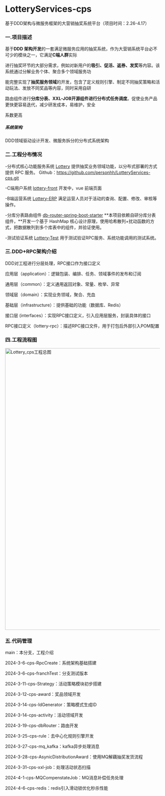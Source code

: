 # LotteryServices-cps
基于DDD架构与微服务框架的大营销抽奖系统平台（项目时间：2.26-4.17）

### 一.**项目描述**

基于**DDD 架构开发**的一套满足微服务应用的抽奖系统，作为大营销系统平台必不可少的模块之一，它满足**C端人群**实际

进行抽奖环节的大部分需求，例如对新用户的**吸引、促活、返券、发奖**等内容。该系统通过分解业务个体、聚合多个领域服务功

能完整实现了**抽奖服务领域**的开发，包含了定义规则引擎、制定不同抽奖策略和活动玩法、发放不同奖品等内容，同时采用自研

路由组件进行**分库分表、XXL-JOB开源组件进行分布式任务调度**。促使业务产品更快更容易迭代，减少研发成本，易维护，安全

系数更高



##### **系统架构**

DDD领域驱动设计开发、微服务拆分的分布式系统架构



### 二.**工程分布情况**

-分布式核心功能服务系统 [Lottery](https://gitcode.net/KnowledgePlanet/Lottery) 提供抽奖业务领域功能，以分布式部署的方式提供 RPC 服务。   Github：https://github.com/personhh/LotteryServices-cps.git

-C端用户系统 [lottery-front](https://gitcode.net/KnowledgePlanet/lottery-front) 开发中，vue 前端页面  

-B端运营系统 [Lottery-ERP](https://gitcode.net/KnowledgePlanet/Lottery-ERP) 满足运营人员对于活动的查询、配置、修改、审核等操作。 

-分库分表路由组件 [db-router-spring-boot-starter](https://gitcode.net/KnowledgePlanet/db-router-spring-boot-starter) **本项目依赖自研分库分表组件，**开发一个基于 HashMap 核心设计原理，使用哈希散列+扰动函数的方式，把数据散列到多个库表中的组件，并验证使用。  

 -测试验证系统 [Lottery-Test](https://gitcode.net/KnowledgePlanet/Lottery-Test) 用于测试验证RPC服务、系统功能调用的测试系统。



### 三.**DDD+RPC架构**介绍

DDD对工程进行分层处理，RPC接口作为接口定义

应用层（application）：逻辑包装、编排、任务、领域事件的发布和订阅

通用层（common）：定义通用返回对象、常量、枚举、异常

领域层（domain）：实现业务领域，聚合、充血

基础层（infrastructure）：提供基础的功能（数据库、Redis）

接口层 (interfaces）：实现RPC接口定义，引入应用层服务，封装具体的接口



RPC接口定义（lottery-rpc）：描述RPC接口文件，用于打包后外部引入POM配置



### 四.工程流程图

<img width="918" alt="Lottery_cps工程总图" src="https://github.com/personhh/LotteryServices-cps/assets/139620514/8f637f06-c397-4619-9cca-de1620d53701">




### 五.代码管理

main：本分支，工程介绍

2024-3-6-cps-RpcCreate：系统架构基础搭建

2024-3-6-cps-franchTest：分支测试版本

2024-3-11-cps-Strategy：活动策略模块初步搭建

2024-3-12-cps-award：奖品领域开发

2024-3-14-cps-IdGenerator：策略模式生成ID

2024-3-14-cps-activity：活动领域开发

2024-3-19-cps-dbRouter：路由开发

2024-3-25-cps-rule：去中心化规则引擎开发

2024-3-27-cps-mq_kafka：kafka异步处理消息

2024-3-28-cps-AsynicDistributionAward：使用MQ解藕抽奖发货流程

2024-3-31-cps-xxl-job：处理活动状态扫描

2024-4-1-cps-MQCompenstateJob：MQ消息补偿任务处理

2024-4-6-cps-redis：redis引入滑动锁优化秒杀性能
